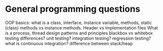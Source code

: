 # General programming questions

OOP basics: what is a class, interface, instance variable, methods, static (class) methods vs instance methods. Header vs implementation files
What is a process, thread
design patterns and principles
blackbox vs whitebox testing differences? unit testing? integration testing? regression testing?
what is continuous integration?
difference between stack/heap